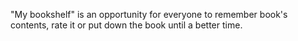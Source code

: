 "My bookshelf" is an opportunity for everyone to remember book's contents, rate it or put down the book until a better time. 
